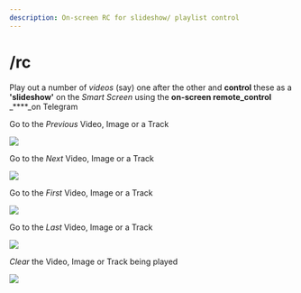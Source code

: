 ```yaml
---
description: On-screen RC for slideshow/ playlist control
---
```


# /rc

Play out a number of _videos_ \(say\) one after the other and **control** these as a **'slideshow'** on the _Smart Screen_ using the **on-screen remote\_control** _****_on Telegram

Go to the _Previous_ Video, Image or a Track

![](../.gitbook/assets/rc_p.png)

Go to the _Next_ Video, Image or a Track

![](../.gitbook/assets/rc_n.png)

Go to the _First_ Video, Image or a Track

![](../.gitbook/assets/rc_f%20%281%29.png)

Go to the _Last_ Video, Image or a Track

![](../.gitbook/assets/rc_l.png)

_Clear_ the Video, Image or Track being played

![](../.gitbook/assets/rc_c.png)

